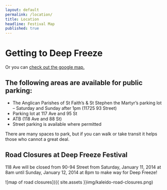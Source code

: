 ```yaml
---
layout: default
permalink: /location/
title: Location
headline: Festival Map
published: true
---
```


# Getting to Deep Freeze

<!-- Discover all the great Deep Freeze venues on the map below, or download a copy of our program. You can find the map on pages 24-25 of the program. -->

Or you can [check out the google map.](http://goo.gl/maps/H2Cxk)

## The following areas are available for public parking:

- The Anglican Parishes of St Faith’s & St Stephen the Martyr’s parking lot – Saturday and Sunday after 1pm (11725 93 Street)
- Parking lot at 117 Ave and 95 St
- ATB (118 Ave and 88 St)
- Street parking is available where permitted

There are many spaces to park, but if you can walk or take transit it helps those who cannot a great deal.


## Road Closures at Deep Freeze Festival

118 Ave will be closed from 90-94 Street from Saturday, January 11, 2014 at 8am until Sunday, January 12, 2014 at 8pm to make way for Deep Freeze!

![map of road closures]({{ site.assets }}img/kaleido-road-closures.png)